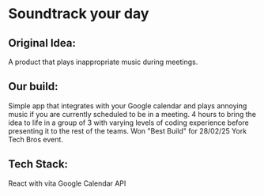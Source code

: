 # Soundtrack your day
## Original Idea:
A product that plays inappropriate music during meetings.

## Our build:
Simple app that integrates with your Google calendar and plays annoying music if you are currently scheduled to be in a meeting.
4 hours to bring the idea to life in a group of 3 with varying levels of coding experience before presenting it to the rest of the teams.
Won "Best Build" for 28/02/25 York Tech Bros event. 

## Tech Stack:
React with vita
Google Calendar API
